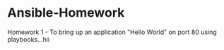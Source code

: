 # Ansible-Homework
Homework 1 - To bring up an application "Hello World" on port 80 using playbooks...hii
